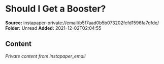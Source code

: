 # Should I Get a Booster?

**Source:** instapaper-private://email/b5f7aad0b5b073202fcfd1596fa7dfde/
**Folder:** Unread
**Added:** 2021-12-02T02:04:55




## Content
*Private content from instapaper_email*
